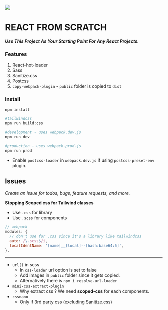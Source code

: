 ![](https://i.imgur.com/msARAdu.png)

# REACT FROM SCRATCH

**_Use This Project As Your Starting Point For Any React Projects._**

### Features

1. React-hot-loader
2. Sass
3. Sanitize.css
4. Postcss
5. `copy-webpack-plugin` - `public` folder is copied to `dist`

### Install

```bash
npm install

#tailwindcss
npm run build:css

#development - uses webpack.dev.js
npm run dev

#production - uses webpack.prod.js
npm run prod
```

- Enable `postcss-loader` in `webpack.dev.js` if using `postcss-preset-env` plugin.

## Issues

_Create an issue for todos, bugs, feature requests, and more._

**Stopping Scoped css for Tailwind classes**

- Use `.css` for library
- Use `.scss` for components

```js
// webpack
modules: {
  // don't use for .css since it's a library like tailwindcss
  auto: /\.scss$/i,
  localIdentName: '[name]__[local]--[hash:base64:5]',
},
```

---

- `url()` in scss
  - In `css-loader` url option is set to false
  - Add images in `public` folder since it gets copied.
  - Alternatively there is `npm i resolve-url-loader`
- `mini-css-extract-plugin`
  - Why extract css ? We need **scoped-css** for each components.
- `cssnano`
  - Only if 3rd party css (excluding Sanitize.css)
